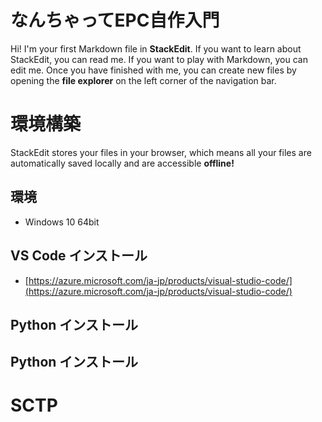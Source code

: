 # なんちゃってEPC自作入門

Hi! I'm your first Markdown file in **StackEdit**. If you want to learn about StackEdit, you can read me. If you want to play with Markdown, you can edit me. Once you have finished with me, you can create new files by opening the **file explorer** on the left corner of the navigation bar.


# 環境構築

StackEdit stores your files in your browser, which means all your files are automatically saved locally and are accessible **offline!**

## 環境

- Windows 10 64bit

## VS Code インストール

- [https://azure.microsoft.com/ja-jp/products/visual-studio-code/](https://azure.microsoft.com/ja-jp/products/visual-studio-code/)

## Python インストール

## Python インストール

# SCTP

<!--stackedit_data:
eyJoaXN0b3J5IjpbNjM2NTQxODU4LDExMTMwOTM1MzJdfQ==
-->